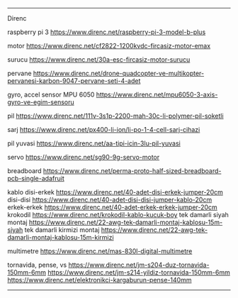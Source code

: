 ---------------------------------------------------------------------

Direnc

raspberry pi 3
https://www.direnc.net/raspberry-pi-3-model-b-plus

motor
https://www.direnc.net/cf2822-1200kvdc-fircasiz-motor-emax

surucu
https://www.direnc.net/30a-esc-fircasiz-motor-surucu

pervane
https://www.direnc.net/drone-quadcopter-ve-multikopter-pervanesi-karbon-9047-pervane-seti-4-adet

gyro, accel sensor
MPU 6050
https://www.direnc.net/mpu6050-3-axis-gyro-ve-egim-sensoru

pil
https://www.direnc.net/111v-3s1p-2200-mah-30c-li-polymer-pil-soketli

sarj
https://www.direnc.net/px400-li-ion/li-po-1-4-cell-sarj-cihazi

pil yuvasi
https://www.direnc.net/aa-tipi-icin-3lu-pil-yuvasi


servo
https://www.direnc.net/sg90-9g-servo-motor

breadboard
https://www.direnc.net/perma-proto-half-sized-breadboard-pcb-single-adafruit

kablo
disi-erkek
https://www.direnc.net/40-adet-disi-erkek-jumper-20cm
disi-disi
https://www.direnc.net/40-adet-disi-disi-jumper-kablo-20cm
erkek-erkek
https://www.direnc.net/40-adet-erkek-erkek-jumper-20cm
krokodil
https://www.direnc.net/krokodil-kablo-kucuk-boy
tek damarli siyah montaj
https://www.direnc.net/22-awg-tek-damarli-montaj-kablosu-15m-siyah
tek damarli kirmizi montaj
https://www.direnc.net/22-awg-tek-damarli-montaj-kablosu-15m-kirmizi

multimetre
https://www.direnc.net/mas-830l-digital-multimetre

tornavida, pense, vs
https://www.direnc.net/jm-s204-duz-tornavida-150mm-6mm
https://www.direnc.net/jm-s214-yildiz-tornavida-150mm-6mm
https://www.direnc.net/elektronikci-kargaburun-pense-140mm

------------------------------------------------------------------------


